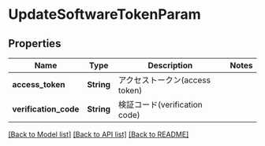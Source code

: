# UpdateSoftwareTokenParam

## Properties

Name | Type | Description | Notes
------------ | ------------- | ------------- | -------------
**access_token** | **String** | アクセストークン(access token) | 
**verification_code** | **String** | 検証コード(verification code) | 

[[Back to Model list]](../README.md#documentation-for-models) [[Back to API list]](../README.md#documentation-for-api-endpoints) [[Back to README]](../README.md)


